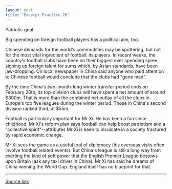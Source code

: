 ```yaml
---
layout: post
title: "Excerpt Practice 20"
---
```

Patriotic goal

Big spending on foreign football players has a political aim, too.

Chinese demands for the world's commodities may be sputtering, but not for the most vital ingredient of football: its players. In recent weeks, the country's football clubs have been on their biggest ever spending spree, signing up foreign talent for sums which, by Asian standards, have been jaw-dropping. On local newspaper in China said anyone who paid attention to Chinese football would conclude that the clubs had "gone mad".

By the time China's two-month-long winter transfer-period ends on February 26th, its top-division clubs will have spent a net amount of around $300m. That is more than the combined net outlay of all the clubs in Europe's top five leagues during the winter period. Those in China's second division ranked third, at $55m.

Football is particularly important for Mr Xi. He has been a fan since childhood. Mr Xi's reform plan says football can help boost patriotism and a "collective spirit"--attributes Mr Xi is keen to inculcate in a society fractured by rapid economic change.

Mr Xi sees the game as a useful tool of diplomacy (his overseas visits often involve football related events). But China's league is still a long way from exerting the kind of soft power that the English Premier League bestows upon Britain (ask any taxi driver in China). Mr Xi has said he dreams of China winning the World Cup. England itself has no blueprint for that.

*************************************************************************************

[Source link][link]

[link]: http://www.economist.com/news/china/21693572-big-spending-foreign-football-players-has-political-aim-too-patriotic-goal
